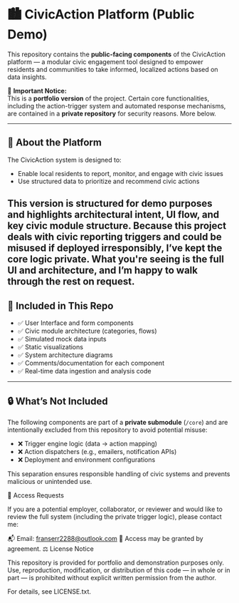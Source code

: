 # 🏙️ CivicAction Platform (Public Demo)

This repository contains the **public-facing components** of the CivicAction platform — a modular civic engagement tool designed to empower residents and communities to take informed, localized actions based on data insights.

🚧 **Important Notice:**  
This is a **portfolio version** of the project. Certain core functionalities, including the action-trigger system and automated response mechanisms, are contained in a **private repository** for security reasons. More below.

---

## 🧩 About the Platform

The CivicAction system is designed to:
- Enable local residents to report, monitor, and engage with civic issues
- Use structured data to prioritize and recommend civic actions

This version is structured for **demo purposes** and highlights architectural intent, UI flow, and key civic module structure.
Because this project deals with civic reporting triggers and could be misused if deployed irresponsibly, I’ve kept the core logic private. What you're seeing is the full UI and architecture, and I’m happy to walk through the rest on request.
---

## 📁 Included in This Repo

- ✅ User Interface and form components
- ✅ Civic module architecture (categories, flows)
- ✅ Simulated mock data inputs
- ✅ Static visualizations
- ✅ System architecture diagrams
- ✅ Comments/documentation for each component
- ✅ Real-time data ingestion and analysis code

---

## 🔒 What’s Not Included

The following components are part of a **private submodule** (`/core`) and are intentionally excluded from this repository to avoid potential misuse:

- ❌ Trigger engine logic (data → action mapping)
- ❌ Action dispatchers (e.g., emailers, notification APIs)
- ❌ Deployment and environment configurations

This separation ensures responsible handling of civic systems and prevents malicious or unintended use.


📩 Access Requests

If you are a potential employer, collaborator, or reviewer and would like to review the full system (including the private trigger logic), please contact me:

📬 Email: franserr2288@outlook.com
🔑 Access may be granted by agreement.
⚖️ License Notice

This repository is provided for portfolio and demonstration purposes only.
Use, reproduction, modification, or distribution of this code — in whole or in part — is prohibited without explicit written permission from the author.

For details, see LICENSE.txt.
